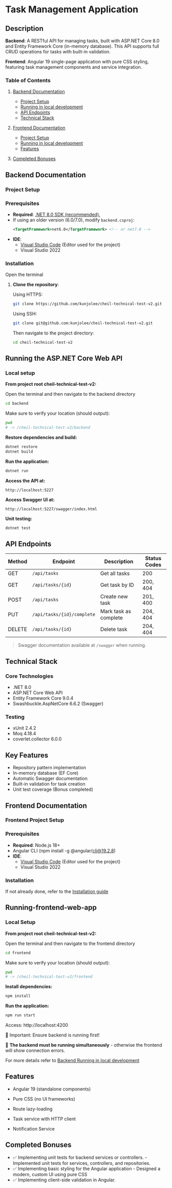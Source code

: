# Task Management Application

## Description

**Backend**: A RESTful API for managing tasks, built with ASP.NET Core 8.0 and Entity Framework Core (in-memory database). This API supports full CRUD operations for tasks with built-in validation.

**Frontend**: Angular 19 single-page application with pure CSS styling, featuring task management components and service integration.

### Table of Contents

1. [Backend Documentation](#backend-documentation)

   - [Project Setup](#project-setup)
   - [Running in local development](#running-the-aspnet-core-web-api)
   - [API Endpoints](#api-endpoints)
   - [Technical Stack](#technical-stack)

2. [Frontend Documentation](#frontend-documentation)

   - [Project Setup](#frontend-project-setup)
   - [Running in local development](#running-frontend-web-app)
   - [Features](#features)

3. [Completed Bonuses](#completed-bonuses)

## Backend Documentation

### Project Setup

### Prerequisites

- **Required**: [.NET 8.0 SDK (recommended).](https://dotnet.microsoft.com/download/dotnet/8.0)
- If using an older version (6.0/7.0), modify `backend.csproj`:
  ```xml
  <TargetFramework>net6.0</TargetFramework> <!-- or net7.0 -->
  ```
- **IDE**:
  - [Visual Studio Code](https://code.visualstudio.com/) (Editor used for the project)
  - Visual Studio 2022

<!-- - [.NET 8.0 SDK](https://dotnet.microsoft.com/download/dotnet/8.0)
- IDE (Visual Studio 2022, VS Code) -->

### Installation

Open the terminal

1.  **Clone the repository**:

    Using HTTPS:

    ```bash
    git clone https://github.com/kunjolee/cheil-technical-test-v2.git
    ```

    Using SSH:

    ```bash
    git clone git@github.com:kunjolee/cheil-technical-test-v2.git
    ```

    Then navigate to the project directory:

    ```bash
    cd cheil-technical-test-v2
    ```

## Running the ASP.NET Core Web API

### Local setup

**From project root cheil-technical-test-v2:**

Open the terminal and then navigate to the backend directory

```bash
cd backend
```

Make sure to verify your location (should output):

```bash
pwd
# -> /cheil-technical-test-v2/backend

```

**Restore dependencies and build:**

```bash
dotnet restore
dotnet build
```

**Run the application:**

```bash
dotnet run
```

**Access the API at:**

```
http://localhost:5227
```

**Access Swagger UI at:**

```
http://localhost:5227/swagger/index.html
```

**Unit testing:**

```bash
dotnet test
```

## API Endpoints

| Method | Endpoint                   | Description           | Status Codes |
| ------ | -------------------------- | --------------------- | ------------ |
| GET    | `/api/tasks`               | Get all tasks         | 200          |
| GET    | `/api/tasks/{id}`          | Get task by ID        | 200, 404     |
| POST   | `/api/tasks`               | Create new task       | 201, 400     |
| PUT    | `/api/tasks/{id}/complete` | Mark task as complete | 204, 404     |
| DELETE | `/api/tasks/{id}`          | Delete task           | 204, 404     |

> Swagger documentation available at `/swagger` when running.

## Technical Stack

### Core Technologies

- .NET 8.0
- ASP.NET Core Web API
- Entity Framework Core 9.0.4
- Swashbuckle.AspNetCore 6.6.2 (Swagger)

### Testing

- xUnit 2.4.2
- Moq 4.18.4
- coverlet.collector 6.0.0

## Key Features

- Repository pattern implementation
- In-memory database (EF Core)
- Automatic Swagger documentation
- Built-in validation for task creation
- Unit test coverage (Bonus completed)

## Frontend Documentation

### Frontend Project Setup

### Prerequisites

- **Required**: Node.js 18+
- Angular CLI (npm install -g @angular/cli@19.2.8)
- **IDE**:
  - [Visual Studio Code](https://code.visualstudio.com/) (Editor used for the project)
  - Visual Studio 2022

### Installation

If not already done, refer to the [Installation guide](#installation)

## Running-frontend-web-app

### Local Setup

**From project root cheil-technical-test-v2:**

Open the terminal and then navigate to the frontend directory

```bash
cd frontend
```

Make sure to verify your location (should output):

```bash
pwd
# -> /cheil-technical-test-v2/frontend

```

**Install dependencies:**

```bash
npm install
```

**Run the application:**

```bash
npm run start
```

Access: http://localhost:4200

🚨 Important: Ensure backend is running first!

🔴 **The backend must be running simultaneously** - otherwise the frontend will show connection errors.

For more details refer to [Backend Running in local development](#running-the-aspnet-core-web-api)

## Features

- Angular 19 (standalone components)

- Pure CSS (no UI frameworks)

- Route lazy-loading

- Task service with HTTP client

- Notification Service

## Completed Bonuses

- ✅ Implementing unit tests for backend services or controllers. - Implemented unit tests for services, controllers, and repositories.
- ✅ Implementing basic styling for the Angular application - Designed a modern, custom UI using pure CSS
- ✅ Implementing client-side validation in Angular.
